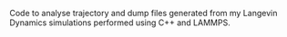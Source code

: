 Code to analyse trajectory and dump files generated from my Langevin Dynamics simulations performed using C++ and LAMMPS.
